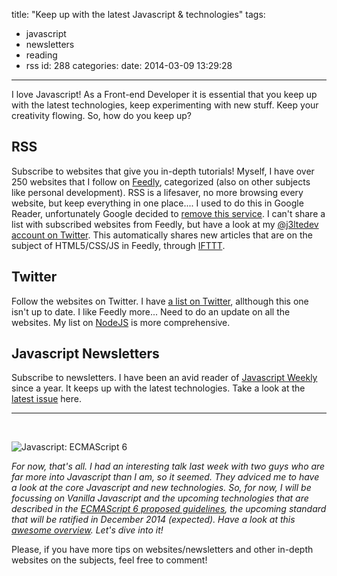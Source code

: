 title: "Keep up with the latest Javascript & technologies"
tags:
  - javascript
  - newsletters
  - reading
  - rss
id: 288
categories:
date: 2014-03-09 13:29:28
---

I love Javascript! As a Front-end Developer it is essential that you keep up with the latest technologies, keep experimenting with new stuff. Keep your creativity flowing. So, how do you keep up?

<!--more-->

## RSS

Subscribe to websites that give you in-depth tutorials! Myself, I have over 250 websites that I follow on [Feedly](http://feedly.com/ "Feedly"), categorized (also on other subjects like personal development). RSS is a lifesaver, no more browsing every website, but keep everything in one place.... I used to do this in Google Reader, unfortunately Google decided to [remove this service](http://googleblog.blogspot.com.au/2013/03/a-second-spring-of-cleaning.html "A second spring of cleaning"). I can't share a list with subscribed websites from Feedly, but have a look at my [@j3ltedev account on Twitter](https://twitter.com/j3ltedev "J3ltedev on Twitter"). This automatically shares new articles that are on the subject of HTML5/CSS/JS in Feedly, through [IFTTT](https://ifttt.com/ "If This That That").

## Twitter

Follow the websites on Twitter. I have [a list on Twitter](https://twitter.com/j3lte/lists/js "j3lte list: JS"), allthough this one isn't up to date. I like Feedly more... Need to do an update on all the websites. My list on [NodeJS](https://twitter.com/j3lte/lists/nodejs "j3lte list: NodeJS") is more comprehensive.

## Javascript Newsletters

Subscribe to newsletters. I have been an avid reader of [Javascript Weekly](http://javascriptweekly.com/ "Javascript Weekly") since a year. It keeps up with the latest technologies. Take a look at the [latest issue](http://javascriptweekly.com/issues/171 "Javascript Weekly issue 171") here.

* * *

&nbsp;

![Javascript: ECMAScript 6](http://jeltelagendijk.nl/wp-content/uploads/2014/03/20130807-es6-150x150.png "ES6")

_For now, that's all. I had an interesting talk last week with two guys who are far more into Javascript than I am, so it seemed. They adviced me to have a look at the core Javascript and new technologies. So, for now, I will be focussing on Vanilla Javascript and the upcoming technologies that are described in the [ECMAScript 6 proposed guidelines](https://people.mozilla.org/~jorendorff/es6-draft.html "ES6 Draft (Mozilla)"), the upcoming standard that will be ratified in December 2014 (expected). Have a look at this [awesome overview](https://github.com/lukehoban/es6features "ES6 Features (Github)"). Let's dive into it!_

Please, if you have more tips on websites/newsletters and other in-depth websites on the subjects, feel free to comment!